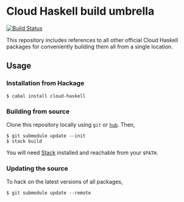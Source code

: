 # Cloud Haskell build umbrella

[![Build Status](https://travis-ci.org/haskell-distributed/cloud-haskell.svg?branch=master)](https://travis-ci.org/haskell-distributed/cloud-haskell)

This repository includes references to all other official Cloud
Haskell packages for conveniently building them all from a single
location.

## Usage

### Installation from Hackage

```
$ cabal install cloud-haskell
```

### Building from source

Clone this repository locally using `git` or [`hub`][hub]. Then,

```
$ git submodule update --init
$ stack build
```

You will need [Stack][stack] installed and reachable from your
`$PATH`.

[hub]: https://hub.github.com/
[stack]: https://github.com/commercialhaskell/stack

### Updating the source

To hack on the latest versions of all packages,

```
$ git submodule update --remote
```
